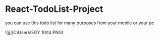 # React-TodoList-Project
you can use this todo list for many purposes from your mobile or your pc


![jj](C\Users\EGY 10\td.PNG)
